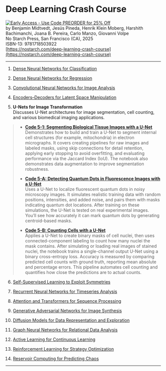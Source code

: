 # Deep Learning Crash Course

[![Early Access - Use Code PREORDER for 25% Off](https://img.shields.io/badge/Early%20Access%20Now%20Available-Use%20Code%20PREORDER%20for%2025%25%20Off-orange)](https://nostarch.com/deep-learning-crash-course)  
by Benjamin Midtvedt, Jesús Pineda, Henrik Klein Moberg, Harshith Bachimanchi, Joana B. Pereira, Carlo Manzo, Giovanni Volpe  
No Starch Press, San Francisco (CA), 2025  
ISBN-13: 9781718503922  
[https://nostarch.com/deep-learning-crash-course](https://nostarch.com/deep-learning-crash-course)

---

1. [Dense Neural Networks for Classification](https://github.com/DeepTrackAI/DeepLearningCrashCourse/tree/main/Ch01_DNN_classification)  

2. [Dense Neural Networks for Regression](https://github.com/DeepTrackAI/DeepLearningCrashCourse/tree/main/Ch02_DNN_regression)  

3. [Convolutional Neural Networks for Image Analysis](https://github.com/DeepTrackAI/DeepLearningCrashCourse/tree/main/Ch03_CNN)  

4. [Encoders–Decoders for Latent Space Manipulation](https://github.com/DeepTrackAI/DeepLearningCrashCourse/tree/main/Ch04_AE)  

5. **U-Nets for Image Transformation**  
   Discusses U-Net architectures for image segmentation, cell counting, and various biomedical imaging applications.

>   - [**Code 5-1: Segmenting Biological Tissue Images with a U-Net**]()  
>     Demonstrates how to build and train a U-Net to segment internal cell structures (for example, mitochondria) in electron micrographs. It covers creating pipelines for raw images and labeled masks, using skip connections for detail retention, applying early stopping to avoid overfitting, and evaluating performance via the Jaccard Index (IoU). The notebook also demonstrates data augmentation to improve segmentation robustness.
>
>   - [**Code 5-A: Detecting Quantum Dots in Fluorescence Images with a U-Net**]()  
>     Uses a U-Net to localize fluorescent quantum dots in noisy microscopy images. It simulates realistic training data with random positions, intensities, and added noise, and pairs them with masks indicating quantum dot locations. After training on these simulations, the U-Net is tested on real experimental images. You’ll see how accurately it can mark quantum dots by generating centroid-based masks.
>
>   - [**Code 5-B: Counting Cells with a U-Net**]()  
>     Applies a U-Net to create binary masks of cell nuclei, then uses connected-component labeling to count how many nuclei the mask contains. After simulating or loading real images of stained nuclei, the notebook trains a single-channel output U-Net using a binary cross-entropy loss. Accuracy is measured by comparing predicted cell counts with ground truth, reporting mean absolute and percentage errors. This pipeline automates cell counting and quantifies how close the predictions are to actual counts.

6. [Self-Supervised Learning to Exploit Symmetries](https://github.com/DeepTrackAI/DeepLearningCrashCourse/tree/main/Ch06_SelfSupervised)  

7. [Recurrent Neural Networks for Timeseries Analysis](https://github.com/DeepTrackAI/DeepLearningCrashCourse/tree/main/Ch07_RNN)  

8. [Attention and Transformers for Sequence Processing](https://github.com/DeepTrackAI/DeepLearningCrashCourse/tree/main/Ch08_Attention)  

9. [Generative Adversarial Networks for Image Synthesis](https://github.com/DeepTrackAI/DeepLearningCrashCourse/tree/main/Ch09_GAN)  

10. [Diffusion Models for Data Representation and Exploration](https://github.com/DeepTrackAI/DeepLearningCrashCourse/tree/main/Ch10_Diffusion)  

11. [Graph Neural Networks for Relational Data Analysis](https://github.com/DeepTrackAI/DeepLearningCrashCourse/tree/main/Ch11_GNN)  

12. [Active Learning for Continuous Learning](https://github.com/DeepTrackAI/DeepLearningCrashCourse/tree/main/Ch12_AL)  

13. [Reinforcement Learning for Strategy Optimization](https://github.com/DeepTrackAI/DeepLearningCrashCourse/tree/main/Ch13_RL)  

14. [Reservoir Computing for Predicting Chaos](https://github.com/DeepTrackAI/DeepLearningCrashCourse/tree/main/Ch14_RC)  

---

